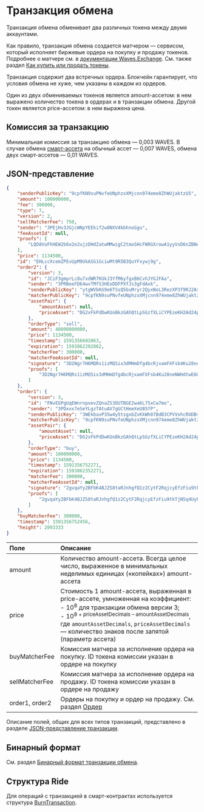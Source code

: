 # Транзакция обмена

Транзакция обмена обменивает два различных токена между двумя аккаунтами.

Как правило, транзакция обмена создается матчером — сервисом, который исполняет биржевые ордера на покупку и продажу токенов. Подробнее о матчере см. в [документации Waves.Exchange](https://docs.waves.exchange/ru/waves-matcher/). См. также раздел [Как купить или продать токены](/ru/building-apps/how-to/basic/trading).

Транзакция содержит два встречных ордера. Блокчейн гарантирует, что условия обмена не хуже, чем указаны в каждом из ордеров.

Один из двух обмениваемых токенов является amount-ассетом: в нем выражено количество токена в ордерах и в транзакции обмена. Другой токен является price-ассетом: в нем выражена цена.

## Комиссия за транзакцию

Минимальная комиссия за транзакцию обмена — 0,003 WAVES. В случае обмена [смарт-ассета](/ru/blockchain/token/smart-asset) на обычный ассет — 0,007 WAVES, обмена двух смарт-ассетов — 0,01 WAVES.

## JSON-представление

```json
{
    "senderPublicKey": "9cpfKN9suPNvfeUNphzxXMjcnn974eme8ZhWUjaktzU5",
    "amount": 100000000,
    "fee": 300000,
    "type": 7,
    "version": 2,
    "sellMatcherFee": 750,
    "sender": "3PEjHv3JGjcWNpYEEkif2w8NXV4kbhnoGgu",
    "feeAssetId": null,
    "proofs": [
        "LQD8VoFhHEW2b6o2e2ujzDHdZatwMMwigC2tmoSHcFNRGXrowA1yyVxD6nZBNeABLWjs59dnuLhgNP7UMfFKDuR"
    ],
    "price": 1134500,
    "id": "EHLccXcemZPEvUpM9UkASG1GciwMt9R5B3QuYFxywj9g",
    "order2": {
        "version": 3,
        "id": "JCiF3gmprLc8u7xdWR7KUkJ3YfM6yfgxB6CvhJYGJFAa",
        "sender": "3PRBeeFD64wvTMfS3HEoDDFPXfJs3gFdAxk",
        "senderPublicKey": "ytgWVbKG9e6TSsQ5buMryr2QyxNoL3RezXP3f9RJ2As",
        "matcherPublicKey": "9cpfKN9suPNvfeUNphzxXMjcnn974eme8ZhWUjaktzU5",
        "assetPair": {
            "amountAsset": null,
            "priceAsset": "DG2xFkPdDwKUoBkzGAhQtLpSGzfXLiCYPEzeKH2Ad24p"
        },
        "orderType": "sell",
        "amount": 40000000000,
        "price": 1134500,
        "timestamp": 1591356602063,
        "expiration": 1593862202062,
        "matcherFee": 300000,
        "matcherFeeAssetId": null,
        "signature": "3D2Ngr7H6MQRs1izMQSix3dMHmDfg4bcRjxamFXFsb4Ku28neNWHdtwE6LtR3eq69Jqr1CvEsAKCWkQEeEEomcoK",
        "proofs": [
            "3D2Ngr7H6MQRs1izMQSix3dMHmDfg4bcRjxamFXFsb4Ku28neNWHdtwE6LtR3eq69Jqr1CvEsAKCWkQEeEEomcoK"
        ]
    },
    "order1": {
        "version": 3,
        "id": "FNvEGPgUqEWnrnpxevZQnaZS3DUTBGE2wa6L75xCw7mo",
        "sender": "3PDxxx7eSeYLgzTAtuAV7gUCtHeeXeU85fP",
        "senderPublicKey": "3WEkbavP3Sw4y5tsgxbZvKkWh87BdB3CPVVxhcRUDBsJ",
        "matcherPublicKey": "9cpfKN9suPNvfeUNphzxXMjcnn974eme8ZhWUjaktzU5",
        "assetPair": {
            "amountAsset": null,
            "priceAsset": "DG2xFkPdDwKUoBkzGAhQtLpSGzfXLiCYPEzeKH2Ad24p"
        },
        "orderType": "buy",
        "amount": 100000000,
        "price": 1134500,
        "timestamp": 1591356752271,
        "expiration": 1593862352271,
        "matcherFee": 300000,
        "matcherFeeAssetId": null,
        "signature": "2gvqaYy2BFbK4BJZS8taRJnhgfQ1z2CytF2RqjcyEfzFiu9tkTjN5q4UyFXpPqS3E6eD2WQBUaYCTYDKv98iW1sy",
        "proofs": [
            "2gvqaYy2BFbK4BJZS8taRJnhgfQ1z2CytF2RqjcyEfzFiu9tkTjN5q4UyFXpPqS3E6eD2WQBUaYCTYDKv98iW1sy"
        ]
    },
    "buyMatcherFee": 300000,
    "timestamp": 1591356752456,
    "height": 2093333
}
```

| Поле | Описание |
| :--- | :--- |
| amount | Количество amount-ассета. Всегда целое число, выраженное в минимальных неделимых единицах («копейках») amount-ассета |
| price | Стоимость 1 amount-ассета, выраженная в price-ассете, умноженная на коэффициент:<br>- 10<sup>8</sup> для транзакции обмена версии 3;<br>- 10<sup>8 + priceAssetDecimals – amountAssetDecimals</sup>, где `amountAssetDecimals`, `priceAssetDecimals` — количество знаков после запятой (параметр ассета) |
| buyMatcherFee | Комиссия матчера за исполнение ордера на покупку. ID токена комиссии указан в ордере на покупку |
| sellMatcherFee | Комиссия матчера за исполнение ордера на продажу. ID токена комиссии указан в ордере на продажу |
| order1, order2 | Ордеры на покупку и ордер на продажу. См. раздел [Oрдер](/ru/blockchain/order) |

Описание полей, общих для всех типов транзакций, представлено в разделе [JSON-представление транзакции](/ru/blockchain/transaction/#json-представление-транзакции).

## Бинарный формат

См. раздел [Бинарный формат транзакции обмена](/ru/blockchain/binary-format/transaction-binary-format/exchange-transaction-binary-format).

## Структура Ride

Для операций с транзакцией в смарт-контрактах используется структура [BurnTransaction](/ru/ride/structures/transaction-structures/exchange-transaction-binary-format).
